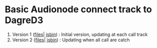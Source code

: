 # Basic Audionode connect track to DagreD3

1. Version 1 (<a href="https://github.com/FontanyLegall-Brandon/devtools-WebAudio/tree/master/gists/basic-audionode-connect-track-to-dagred3/v1">files</a>| <a href="https://jsbin.com/gebilob/edit?js,console,output">jsbin</a>) : Initial version, updating at each call track
2. Version 2 (<a href="https://github.com/FontanyLegall-Brandon/devtools-WebAudio/tree/master/gists/basic-audionode-connect-track-to-dagred3/v2">files</a>| <a href="https://jsbin.com/lepafos/edit?js,console,output">jsbin</a>) : Updating when all call are catch

